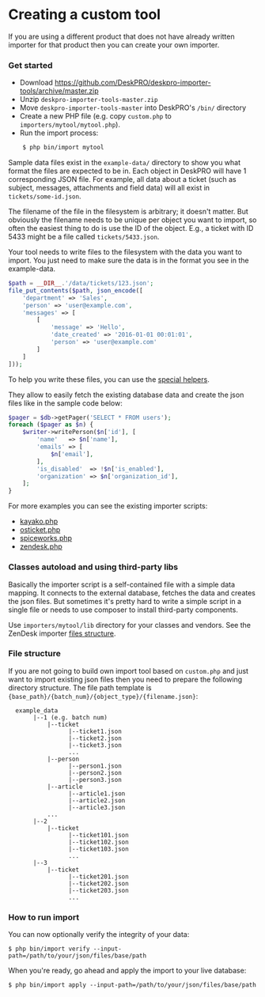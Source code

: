 # Creating a custom tool

If you are using a different product that does not have already written importer for that product then you can create your own importer.

### Get started

* Download https://github.com/DeskPRO/deskpro-importer-tools/archive/master.zip
* Unzip `deskpro-importer-tools-master.zip`
* Move `deskpro-importer-tools-master` into DeskPRO's `/bin/` directory
* Create a new PHP file (e.g. copy `custom.php` to `importers/mytool/mytool.php`).
* Run the import process:

```bash
    $ php bin/import mytool
```

Sample data files exist in the `example-data/` directory to show you what format the files are expected to be in. 
Each object in DeskPRO will have 1 corresponding JSON file. For example, all data about a ticket (such as subject, messages, attachments and field data) will all exist in `tickets/some-id.json`.

The filename of the file in the filesystem is arbitrary; it doesn't matter. But obviously the filename needs to be unique per object you want to import, so often the easiest thing to do is use the ID of the object. 
E.g., a ticket with ID 5433 might be a file called `tickets/5433.json`.

Your tool needs to write files to the filesystem with the data you want to import. You just need to make sure the data is in the format you see in the example-data.

```php
$path = __DIR__.'/data/tickets/123.json';
file_put_contents($path, json_encode([
    'department' => 'Sales',
    'person' => 'user@example.com',
    'messages' => [
        [
            'message' => 'Hello',
            'date_created' => '2016-01-01 00:01:01',
            'person' => 'user@example.com'
        ]
    ]
]));
```

To help you write these files, you can use the [special helpers](../inc/Helpers). 

They allow to easily fetch the existing database data and create the json files like in the sample code below:

```php
$pager = $db->getPager('SELECT * FROM users');
foreach ($pager as $n) {
    $writer->writePerson($n['id'], [
        'name'   => $n['name'],
        'emails' => [
            $n['email'],
        ],
        'is_disabled'  => !$n['is_enabled'],
        'organization' => $n['organization_id'],
    ];
}
```

For more examples you can see the existing importer scripts:

 - [kayako.php](../importers/kayako/kayako.php)
 - [osticket.php](../importers/osticket/osticket.php)
 - [spiceworks.php](../importers/spiceworks/spiceworks.php)
 - [zendesk.php](../importers/zendesk/zendesk.php)

### Classes autoload and using third-party libs

Basically the importer script is a self-contained file with a simple data mapping. It connects to the external database, fetches the data and creates the json files.
But sometimes it's pretty hard to write a simple script in a single file or needs to use composer to install third-party components.

Use `importers/mytool/lib` directory for your classes and vendors. See the ZenDesk importer [files structure](../importers/zendesk/lib).

### File structure

If you are not going to build own import tool based on `custom.php` and just want to import existing json files then you need to prepare the following directory structure. The file path template is `{base_path}/{batch_num}/{object_type}/{filename.json}`:

```
  example_data
       |--1 (e.g. batch num)
           |--ticket
                 |--ticket1.json
                 |--ticket2.json
                 |--ticket3.json
                 ...
           |--person
                 |--person1.json
                 |--person2.json
                 |--person3.json
           |--article
                 |--article1.json
                 |--article2.json
                 |--article3.json
           ...
       |--2 
           |--ticket 
                 |--ticket101.json 
                 |--ticket102.json 
                 |--ticket103.json
                 ...
       |--3 
           |--ticket 
                 |--ticket201.json 
                 |--ticket202.json 
                 |--ticket203.json 
                 ...
```

### How to run import

You can now optionally verify the integrity of your data:

`$ php bin/import verify --input-path=/path/to/your/json/files/base/path`

When you're ready, go ahead and apply the import to your live database:

`$ php bin/import apply --input-path=/path/to/your/json/files/base/path`
